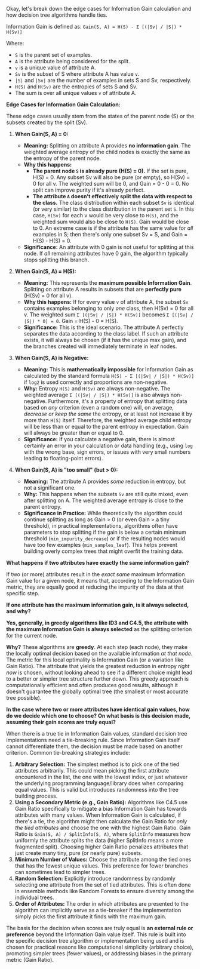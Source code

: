 Okay, let's break down the edge cases for Information Gain calculation and how decision tree algorithms handle ties.

Information Gain is defined as: `Gain(S, A) = H(S) - Σ [(|Sv| / |S|) * H(Sv)]`

Where:
*   `S` is the parent set of examples.
*   `A` is the attribute being considered for the split.
*   `v` is a unique value of attribute A.
*   `Sv` is the subset of S where attribute A has value `v`.
*   `|S|` and `|Sv|` are the number of examples in sets S and Sv, respectively.
*   `H(S)` and `H(Sv)` are the entropies of sets S and Sv.
*   The sum is over all unique values `v` of attribute A.

**Edge Cases for Information Gain Calculation:**

These edge cases usually stem from the states of the parent node (S) or the subsets created by the split (Sv).

1.  **When Gain(S, A) = 0:**
    *   **Meaning:** Splitting on attribute A provides **no information gain**. The weighted average entropy of the child nodes is exactly the same as the entropy of the parent node.
    *   **Why this happens:**
        *   **The parent node `S` is already pure (H(S) = 0).** If the set is pure, H(S) = 0. Any subset Sv will also be pure (or empty), so H(Sv) = 0 for all v. The weighted sum will be 0, and Gain = 0 - 0 = 0. No split can improve purity if it's already perfect.
        *   **The attribute `A` doesn't effectively split the data with respect to the class.** The class distribution within each subset `Sv` is identical (or very similar) to the class distribution in the parent set `S`. In this case, `H(Sv)` for each v would be very close to `H(S)`, and the weighted sum would also be close to `H(S)`. Gain would be close to 0. An extreme case is if the attribute has the same value for *all* examples in S; then there's only one subset Sv = S, and Gain = H(S) - H(S) = 0.
    *   **Significance:** An attribute with 0 gain is not useful for splitting at this node. If *all* remaining attributes have 0 gain, the algorithm typically stops splitting this branch.

2.  **When Gain(S, A) = H(S):**
    *   **Meaning:** This represents the **maximum possible Information Gain**. Splitting on attribute A results in subsets that are **perfectly pure** (H(Sv) = 0 for all v).
    *   **Why this happens:** If for every value `v` of attribute A, the subset `Sv` contains examples belonging to only *one* class, then H(Sv) = 0 for all v. The weighted sum `Σ [(|Sv| / |S|) * H(Sv)]` becomes `Σ [(|Sv| / |S|) * 0] = 0`. Gain = H(S) - 0 = H(S).
    *   **Significance:** This is the ideal scenario. The attribute A perfectly separates the data according to the class label. If such an attribute exists, it will always be chosen (if it has the unique max gain), and the branches created will immediately terminate in leaf nodes.

3.  **When Gain(S, A) is Negative:**
    *   **Meaning:** This is **mathematically impossible** for Information Gain as calculated by the standard formula `H(S) - Σ [(|Sv| / |S|) * H(Sv)]` if `log2` is used correctly and proportions are non-negative.
    *   **Why:** Entropy `H(S)` and `H(Sv)` are always non-negative. The weighted average `Σ [(|Sv| / |S|) * H(Sv)]` is also always non-negative. Furthermore, it's a property of entropy that splitting data based on *any* criterion (even a random one) will, on average, *decrease or keep the same* the entropy, or at least not increase it by more than `H(S)` itself. Therefore, the weighted average child entropy will be less than or equal to the parent entropy in expectation. Gain will always be greater than or equal to 0.
    *   **Significance:** If you calculate a negative gain, there is almost certainly an error in your calculation or data handling (e.g., using `log` with the wrong base, sign errors, or issues with very small numbers leading to floating-point errors).

4.  **When Gain(S, A) is "too small" (but > 0):**
    *   **Meaning:** The attribute A provides *some* reduction in entropy, but not a significant one.
    *   **Why:** This happens when the subsets `Sv` are still quite mixed, even after splitting on A. The weighted average entropy is close to the parent entropy.
    *   **Significance in Practice:** While theoretically the algorithm could continue splitting as long as Gain > 0 (or even Gain > a tiny threshold), in practical implementations, algorithms often have parameters to stop splitting if the gain is below a certain minimum threshold (`min_impurity_decrease`) or if the resulting nodes would have too few examples (`min_samples_leaf`). This helps prevent building overly complex trees that might overfit the training data.

**What happens if two attributes have exactly the same information gain?**

If two (or more) attributes result in the *exact same* maximum Information Gain value for a given node, it means that, according to the Information Gain metric, they are equally good at reducing the impurity of the data at that specific step.

**If one attribute has the maximum information gain, is it always selected, and why?**

**Yes, generally, in greedy algorithms like ID3 and C4.5, the attribute with the maximum Information Gain is always selected** as the splitting criterion for the current node.

**Why?** These algorithms are **greedy**. At each step (each node), they make the locally optimal decision based on the available information *at that node*. The metric for this local optimality is Information Gain (or a variation like Gain Ratio). The attribute that yields the greatest reduction in entropy *right now* is chosen, without looking ahead to see if a different choice might lead to a better or simpler tree structure further down. This greedy approach is computationally efficient and often produces good results, although it doesn't guarantee the globally optimal tree (the smallest or most accurate tree possible).

**In the case where two or more attributes have identical gain values, how do we decide which one to choose? On what basis is this decision made, assuming their gain scores are truly equal?**

When there is a true tie in Information Gain values, standard decision tree implementations need a tie-breaking rule. Since Information Gain itself cannot differentiate them, the decision must be made based on another criterion. Common tie-breaking strategies include:

1.  **Arbitrary Selection:** The simplest method is to pick one of the tied attributes arbitrarily. This could mean picking the first attribute encountered in the list, the one with the lowest index, or just whatever the underlying programming language/library does when comparing equal values. This is valid but introduces randomness into the tree building process.
2.  **Using a Secondary Metric (e.g., Gain Ratio):** Algorithms like C4.5 use Gain Ratio specifically to mitigate a bias Information Gain has towards attributes with many values. When Information Gain is calculated, if there's a tie, the algorithm might then calculate the Gain Ratio for *only the tied attributes* and choose the one with the highest Gain Ratio. Gain Ratio is `Gain(S, A) / SplitInfo(S, A)`, where `SplitInfo` measures how uniformly the attribute splits the data (higher SplitInfo means a more fragmented split). Choosing higher Gain Ratio penalizes attributes that just create many tiny, pure (or nearly pure) subsets.
3.  **Minimum Number of Values:** Choose the attribute among the tied ones that has the fewest unique values. This preference for fewer branches can sometimes lead to simpler trees.
4.  **Random Selection:** Explicitly introduce randomness by randomly selecting one attribute from the set of tied attributes. This is often done in ensemble methods like Random Forests to ensure diversity among the individual trees.
5.  **Order of Attributes:** The order in which attributes are presented to the algorithm can implicitly serve as a tie-breaker if the implementation simply picks the first attribute it finds with the maximum gain.

The basis for the decision when scores are truly equal is **an external rule or preference** beyond the Information Gain value itself. This rule is built into the specific decision tree algorithm or implementation being used and is chosen for practical reasons like computational simplicity (arbitrary choice), promoting simpler trees (fewer values), or addressing biases in the primary metric (Gain Ratio).